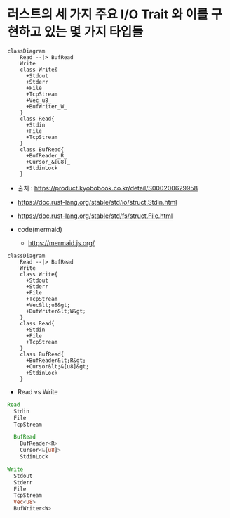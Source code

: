 # 러스트의 세 가지 주요 I/O Trait 와 이를 구현하고 있는 몇 가지 타입들

```mermaid
classDiagram
    Read --|> BufRead
    Write 
    class Write{
      +Stdout
      +Stderr
      +File
      +TcpStream
      +Vec_u8_
      +BufWriter_W_
    }
    class Read{
      +Stdin
      +File
      +TcpStream
    }
    class BufRead{
      +BufReader_R_
      +Cursor_&[u8]_
      +StdinLock
    }
```
- 출처 : https://product.kyobobook.co.kr/detail/S000200629958

- https://doc.rust-lang.org/stable/std/io/struct.Stdin.html 
- https://doc.rust-lang.org/stable/std/fs/struct.File.html 

- code(mermaid)
  - https://mermaid.js.org/

```code
classDiagram
    Read --|> BufRead
    Write 
    class Write{
      +Stdout
      +Stderr
      +File
      +TcpStream
      +Vec&lt;u8&gt;
      +BufWriter&lt;W&gt;
    }
    class Read{
      +Stdin
      +File
      +TcpStream
    }
    class BufRead{
      +BufReader&lt;R&gt;
      +Cursor&lt;&[u8]&gt;
      +StdinLock
    }
```

- Read vs Write

```rs
Read
  Stdin
  File
  TcpStream

  BufRead
    BufReader<R>
    Cursor<&[u8]>
    StdinLock
```

```rs
Write
  Stdout
  Stderr
  File
  TcpStream
  Vec<u8>
  BufWriter<W>

```
